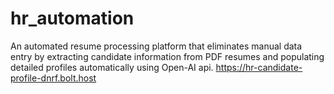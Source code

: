 # hr_automation

An automated resume processing platform that eliminates manual data entry by extracting candidate information from PDF resumes and populating detailed profiles automatically using Open-AI api.
https://hr-candidate-profile-dnrf.bolt.host
